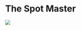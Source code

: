 # The Spot Master

![](https://manhwasmut.com/uploads/thumbs/50c4fc45ce9200c870ba56f8d5be177faf0a3356_39544_270_400.jpeg)

<!-- Prince Kaizen Namwali -->
